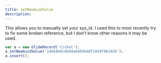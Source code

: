 ```yaml
---
title: setNewGuidValue
description: 
---
```



This allows you to manually set your sys_id. I used this to most recently try to fix some broken reference, but I don’t know other reasons it may be used.

```js
var a = new GlideRecord('ticket');
a.setNewGuidValue('14018b8cdb69a6403bddf1910f961926');
a.insert();
```